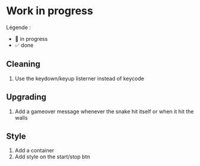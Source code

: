 # Work in progress

Légende :

- 🚀  in progress
- ✅  done  

## Cleaning  

1. Use the keydown/keyup listerner instead of keycode  

## Upgrading

1. Add a gameover message whenever the snake hit itself or when it hit the walls  

## Style  

1. Add a container  
2. Add style on  the start/stop btn  
